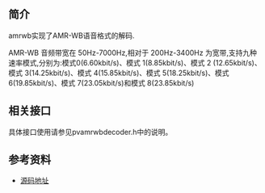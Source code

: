 ## 简介

amrwb实现了AMR-WB语音格式的解码.

AMR-WB 音频带宽在 50Hz-7000Hz,相对于 200Hz-3400Hz 为宽带,支持九种速率模式,分别为:模式0(6.60kbit/s)、模式 1(8.85kbit/s)、模式 2 (12.65kbit/s)、模式 3(14.25kbit/s)、模式 4(15.85kbit/s)、模式 5(18.25kbit/s)、模式 6(19.85kbit/s)、模式 7(23.05kbit/s)和模式 8(23.85kbit/s)

## 相关接口

具体接口使用请参见pvamrwbdecoder.h中的说明。

## 参考资料

- [源码地址](https://github.com/gp-b2g/frameworks_base/tree/master/media/libstagefright/codecs/amrwb)


